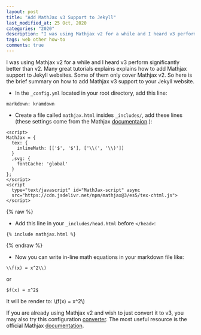 ```yaml
---
layout: post
title: "Add MathJax v3 Support to Jekyll"
last_modified_at: 25 Oct, 2020
categories: "2020"
description: "I was using Mathjax v2 for a while and I heard v3 perform significantly better than v2. Many great tutorials explains explains how to add Mathjax support to Jekyll websites. Some of them only cover Mathjax v2. So here is the brief summary on how to add Mathjax v3 support to your Jekyll website."
tags: web other how-to
comments: true
---
```


I was using Mathjax v2 for a while and I heard v3 perform significantly better than v2. Many great tutorials explains explains how to add Mathjax support to Jekyll websites. Some of them only cover Mathjax v2. So here is the brief summary on how to add Mathjax v3 support to your Jekyll website.
<!--description-->

* In the ```_config.yml``` located in your root directory, add this line:
```text
markdown: kramdown
```

* Create a file called ```mathjax.html``` insides ```_includes/```, add these lines (these settings come from the Mathjax [documentaion](https://docs.mathjax.org/en/latest/web/configuration.html).):
```text
<script>
MathJax = {
  tex: {
    inlineMath: [['$', '$'], ['\\(', '\\)']]
  }
  ,svg: {
    fontCache: 'global'
  }
};
</script>
<script
  type="text/javascript" id="MathJax-script" async
  src="https://cdn.jsdelivr.net/npm/mathjax@3/es5/tex-chtml.js">
</script>
```

{% raw %}
* Add this line in your ```_includes/head.html``` before ```</head>```:
```text
{% include mathjax.html %}
```
{% endraw %}

* Now you can write in-line math equations in your markdown file like:
```text
\\f(x) = x^2\\)
```
or
```text
$f(x) = x^2$
```
It will be render to:
\\(f(x) = x^2\\)

If you are already using Mathjax v2 and wish to just convert it to v3, you may also try this configuration [converter](https://mathjax.github.io/MathJax-demos-web/convert-configuration/convert-configuration.html). The most useful resource is the official Mathjax [documentation](https://docs.mathjax.org/en/latest/).